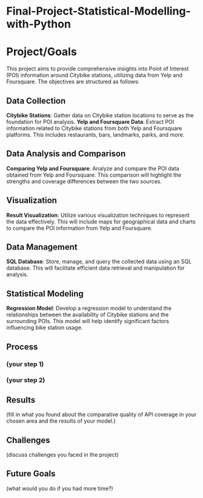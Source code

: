 # Final-Project-Statistical-Modelling-with-Python

# Project/Goals

This project aims to provide comprehensive insights into Point of Interest (POI) information around Citybike stations, utilizing data from Yelp and Foursquare. The objectives are structured as follows:

## Data Collection
**Citybike Stations**: Gather data on Citybike station locations to serve as the foundation for POI analysis.
**Yelp and Foursquare Data**: Extract POI information related to Citybike stations from both Yelp and Foursquare platforms. This includes restaurants, bars, landmarks, parks, and more.

## Data Analysis and Comparison
**Comparing Yelp and Foursquare**: Analyze and compare the POI data obtained from Yelp and Foursquare. This comparison will highlight the strengths and coverage differences between the two sources.

## Visualization
**Result Visualization**: Utilize various visualization techniques to represent the data effectively. This will include maps for geographical data and charts to compare the POI information from Yelp and Foursquare.

## Data Management
**SQL Database**: Store, manage, and query the collected data using an SQL database. This will facilitate efficient data retrieval and manipulation for analysis.

## Statistical Modeling
**Regression Model**: Develop a regression model to understand the relationships between the availability of Citybike stations and the surrounding POIs. This model will help identify significant factors influencing bike station usage.

## Process
### (your step 1)
### (your step 2)

## Results
(fill in what you found about the comparative quality of API coverage in your chosen area and the results of your model.)

## Challenges 
(discuss challenges you faced in the project)

## Future Goals
(what would you do if you had more time?)
